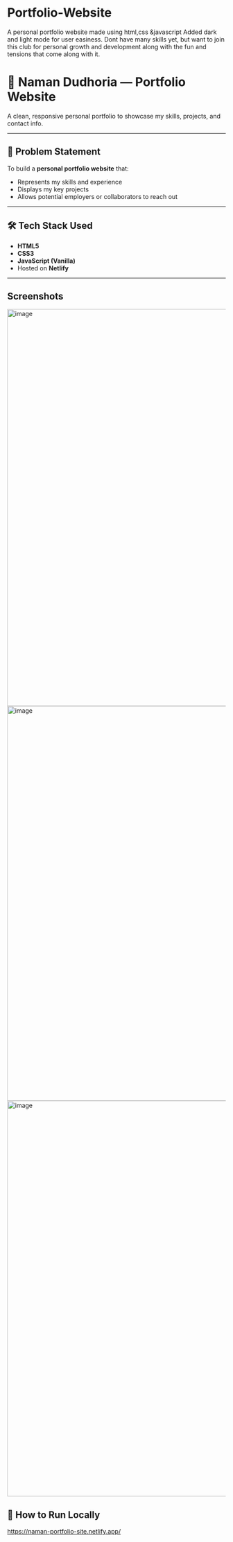 # Portfolio-Website
A personal portfolio website made using html,css &amp;javascript
Added dark and light mode for user easiness.
Dont have many skills yet, but want to join this club for personal growth and development along with the fun and tensions that come along with it.

# 💼 Naman Dudhoria — Portfolio Website

A clean, responsive personal portfolio to showcase my skills, projects, and contact info.

---

## 📌 Problem Statement

To build a **personal portfolio website** that:
- Represents my skills and experience
- Displays my key projects
- Allows potential employers or collaborators to reach out

---

## 🛠️ Tech Stack Used

- **HTML5**
- **CSS3**
- **JavaScript (Vanilla)**
- Hosted on **Netlify**

---
## Screenshots
<img width="1886" height="916" alt="image" src="https://github.com/user-attachments/assets/2d8581ae-df3b-4f83-a44a-4d79888052e9" />
<img width="1886" height="911" alt="image" src="https://github.com/user-attachments/assets/8a952b79-ec2e-42e6-860f-402ef1506763" />
<img width="1899" height="913" alt="image" src="https://github.com/user-attachments/assets/72599de7-d115-4bec-9cc3-cd9027e9367b" />


## 🚀 How to Run Locally
https://naman-portfolio-site.netlify.app/

